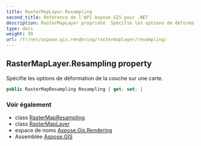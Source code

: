 ```yaml
---
title: RasterMapLayer.Resampling
second_title: Référence de l'API Aspose.GIS pour .NET
description: RasterMapLayer propriété. Spécifie les options de déformation de la couche sur une carte.
type: docs
weight: 30
url: /fr/net/aspose.gis.rendering/rastermaplayer/resampling/
---
```

## RasterMapLayer.Resampling property

Spécifie les options de déformation de la couche sur une carte.

```csharp
public RasterMapResampling Resampling { get; set; }
```

### Voir également

* class [RasterMapResampling](../../rastermapresampling/)
* class [RasterMapLayer](../)
* espace de noms [Aspose.Gis.Rendering](../../rastermaplayer/)
* Assemblée [Aspose.GIS](../../../)


